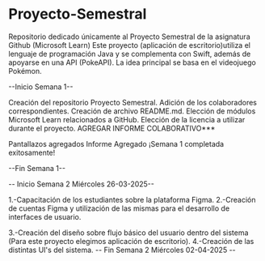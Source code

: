# Proyecto-Semestral
Repositorio dedicado únicamente al Proyecto Semestral de la asignatura Github (Microsoft Learn)
Este proyecto (aplicación de escritorio)utiliza el lenguaje de programación Java y se complementa con Swift, además de apoyarse en una API (PokeAPI).
La idea principal se basa en el videojuego Pokémon. 




--Inicio Semana 1--

Creación del repositorio Proyecto Semestral.
Adición de los colaboradores correspondientes.
Creación de archivo README.md.
Elección de módulos Microsoft Learn relacionados a GitHub.
Elección de la licencia a utilizar durante el proyecto.
AGREGAR INFORME COLABORATIVO***

Pantallazos agregados
Informe Agregado
¡Semana 1 completada exitosamente!

--Fin Semana 1--

-- Inicio Semana 2 Miércoles 26-03-2025--

1.-Capacitación de los estudiantes sobre la plataforma Figma.
2.-Creación de cuentas Figma y utilización de las mismas para el desarrollo de interfaces de usuario.

3.-Creación del diseño sobre flujo básico del usuario dentro del sistema (Para este proyecto elegimos aplicación de escritorio).
4.-Creación de las distintas UI's del sistema.
-- Fin Semana 2 Miércoles 02-04-2025 --
